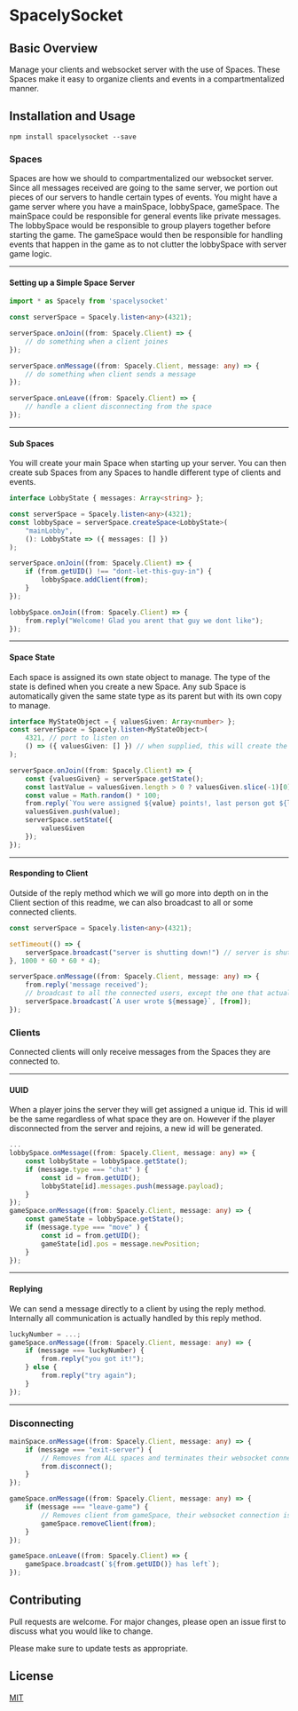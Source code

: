 # SpacelySocket

## Basic Overview

Manage your clients and websocket server with the use of Spaces.  These Spaces make it easy to organize clients and events in a compartmentalized manner.

## Installation and Usage

`npm install spacelysocket --save`

### Spaces

Spaces are how we should to compartmentalized our websocket server.  Since all messages received are going to the same server, we portion out pieces of our servers to handle certain types of events. You might have a game server where you have a mainSpace, lobbySpace, gameSpace.  The mainSpace could be responsible for general events like private messages.  The lobbySpace would be responsible to group players together before starting the game.  The gameSpace would then be responsible for handling events that happen in the game as to not clutter the lobbySpace with server game logic.

---

#### Setting up a Simple Space Server

```typescript
import * as Spacely from 'spacelysocket'

const serverSpace = Spacely.listen<any>(4321);

serverSpace.onJoin((from: Spacely.Client) => {
    // do something when a client joines
});

serverSpace.onMessage((from: Spacely.Client, message: any) => {
    // do something when client sends a message
});

serverSpace.onLeave((from: Spacely.Client) => {
    // handle a client disconnecting from the space
});
```

---

#### Sub Spaces

You will create your main Space when starting up your server.  You can then create sub Spaces from any Spaces to handle different type of clients and events.

```typescript
interface LobbyState { messages: Array<string> };

const serverSpace = Spacely.listen<any>(4321);
const lobbySpace = serverSpace.createSpace<LobbyState>(
    "mainLobby",
    (): LobbyState => ({ messages: [] })
);

serverSpace.onJoin((from: Spacely.Client) => {
    if (from.getUID() !== "dont-let-this-guy-in") {
        lobbySpace.addClient(from);
    }
});

lobbySpace.onJoin((from: Spacely.Client) => {
    from.reply("Welcome! Glad you arent that guy we dont like");
});

```

---

#### Space State

Each space is assigned its own state object to manage.  The type of the state is defined when you create a new Space.  Any sub Space is automatically given the same state type as its parent but with its own copy to manage.

```typescript
interface MyStateObject = { valuesGiven: Array<number> };
const serverSpace = Spacely.listen<MyStateObject>(
    4321, // port to listen on
    () => ({ valuesGiven: [] }) // when supplied, this will create the initial state of your Space
);

serverSpace.onJoin((from: Spacely.Client) => {
    const {valuesGiven} = serverSpace.getState();
    const lastValue = valuesGiven.length > 0 ? valuesGiven.slice(-1)[0] : -1;
    const value = Math.random() * 100;
    from.reply(`You were assigned ${value} points!, last person got ${lastValue}`);
    valuesGiven.push(value);
    serverSpace.setState({
        valuesGiven
    });
});
```

---

#### Responding to Client

Outside of the reply method which we will go more into depth on in the Client section of this readme, we can also broadcast to all or some connected clients.

```typescript
const serverSpace = Spacely.listen<any>(4321);

setTimeout(() => {
    serverSpace.broadcast("server is shutting down!") // server is shutting down in 4 hours
}, 1000 * 60 * 60 * 4);

serverSpace.onMessage((from: Spacely.Client, message: any) => {
    from.reply('message received');
    // broadcast to all the connected users, except the one that actually sent the message, what that user wrote
    serverSpace.broadcast(`A user wrote ${message}`, [from]);
});
```

### Clients

Connected clients will only receive messages from the Spaces they are connected to.

---

#### UUID

When a player joins the server they will get assigned a unique id.  This id will be the same regardless of what space they are on.  However if the player disconnected from the server and rejoins, a new id will be generated.

```typescript
...
lobbySpace.onMessage((from: Spacely.Client, message: any) => {
    const lobbyState = lobbySpace.getState();
    if (message.type === "chat" ) {
        const id = from.getUID();
        lobbyState[id].messages.push(message.payload);
    }
});
gameSpace.onMessage((from: Spacely.Client, message: any) => {
    const gameState = lobbySpace.getState();
    if (message.type === "move" ) {
        const id = from.getUID();
        gameState[id].pos = message.newPosition;
    }
});
```

---

#### Replying

We can send a message directly to a client by using the reply method.  Internally all communication is actually handled by this reply method.

```typescript
luckyNumber = ...;
gameSpace.onMessage((from: Spacely.Client, message: any) => {
    if (message === luckyNumber) {
        from.reply("you got it!");
    } else {
        from.reply("try again");
    }
});
```

---

### Disconnecting

```typescript
mainSpace.onMessage((from: Spacely.Client, message: any) => {
    if (message === "exit-server") {
        // Removes from ALL spaces and terminates their websocket connection (onLeave gets called for all the Spaces they were in)
        from.disconnect();
    }
});

gameSpace.onMessage((from: Spacely.Client, message: any) => {
    if (message === "leave-game") {
        // Removes client from gameSpace, their websocket connection is still active on the server (onLeave gets called for gameSpace)
        gameSpace.removeClient(from);
    }
});

gameSpace.onLeave((from: Spacely.Client) => {
    gameSpace.broadcast(`${from.getUID()} has left`);
});
```

## Contributing

Pull requests are welcome. For major changes, please open an issue first to discuss what you would like to change.

Please make sure to update tests as appropriate.

## License

[MIT](https://choosealicense.com/licenses/mit/)
